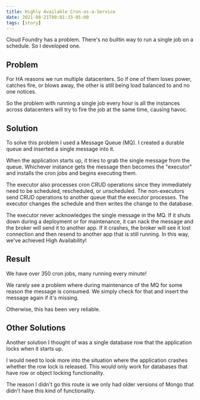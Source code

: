 ```yaml
---
title: Highly Available Cron-as-a-Service
date: 2021-08-21T00:01:33-05:00
tags: [story]
---
```


Cloud Foundry has a problem. There's no builtin way to run a single job on a schedule. So I developed one.

<!--more-->

## Problem

For HA reasons we run multiple datacenters. So if one of them loses power, catches fire, or blows away, the other is still being load balanced to and no one notices.

So the problem with running a single job every hour is all the instances across datacenters will try to fire the job at the same time, causing havoc.

## Solution

To solve this problem I used a Message Queue (MQ). I created a durable queue and inserted a single message into it. 

When the application starts up, it tries to grab the single message from the queue. Whichever instance gets the message then becomes the "executor" and installs the cron jobs and begins executing them. 

The executor also processes cron CRUD operations since they immediately need to be scheduled, rescheduled, or unscheduled. The non-executors send CRUD operations to another queue that the executor processes. The executor changes the schedule and then writes the change to the database.

The executor never acknowledges the single message in the MQ. If it shuts down during a deployment or for maintenance, it can nack the message and the broker will send it to another app. If it crashes, the broker will see it lost connection and then resend to another app that is still running. In this way, we've achieved High Availability!

## Result

We have over 350 cron jobs, many running every minute!

We rarely see a problem where during maintenance of the MQ for some reason the message is consumed. We simply check for that and insert the message again if it's missing.

Otherwise, this has been very reliable.

## Other Solutions

Another solution I thought of was a single database row that the application locks when it starts up.

I would need to look more into the situation where the application crashes whether the row lock is released. This would only work for databases that have row or object locking functionality.

The reason I didn't go this route is we only had older versions of Mongo that didn't have this kind of functionality.
